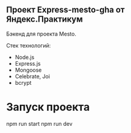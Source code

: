 ## Проект Express-mesto-gha от Яндекс.Практикум

Бэкенд для проекта Mesto.

Стек технологий:
- Node.js
- Express.js
- Mongoose
- Celebrate, Joi
- bcrypt

# Запуск проекта

npm run start
npm run dev
